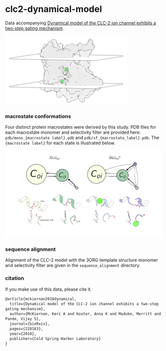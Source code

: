 # clc2-dynamical-model

Data accompanying [Dynamical model of the CLC-2 ion channel exhibits a two-step gating mechanism](https://www.biorxiv.org/content/early/2018/03/07/228163).

![simulated system](media/in_membrane.png)

### macrostate conformations

Four distinct protein macrostates were derived by this study. PDB files for each macrostate monomer and selectivity filter are provided here: `pdb/mono_{macrostate label}.pdb` and `pdb/sf_{macrostate_label}.pdb`. The `{macrostate label}` for each state is illustrated below.

![macrostate model](media/model.png)

### sequence alignment

Alignment of the CLC-2 model with the 3ORG template structure monomer and
selectivity filter are given in the `sequence_alignment` directory.

### citation

If you make use of this data, please cite it.
```
@article{mckiernan2018dynamical,
  title={Dynamical model of the CLC-2 ion channel exhibits a two-step gating mechanism},
  author={McKiernan, Keri A and Koster, Anna K and Maduke, Merritt and Pande, Vijay S},
  journal={bioRxiv},
  pages={228163},
  year={2018},
  publisher={Cold Spring Harbor Laboratory}
}
```
